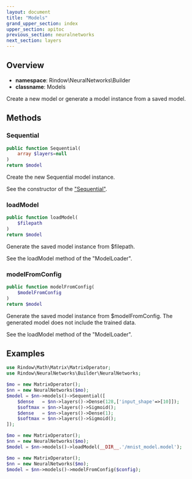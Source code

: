 ```yaml
---
layout: document
title: "Models"
grand_upper_section: index
upper_section: apitoc
previous_section: neuralnetworks
next_section: layers
---
```

Overview
-------

- **namespace**: Rindow\NeuralNetworks\Builder
- **classname**: Models

Create a new model or generate a model instance from a saved model.

Methods
-------

### Sequential

```php
public function Sequential(
    array $layers=null
)
return $model
```
Create the new Sequential model instance.

See the constructor of the ["Sequential"](sequential).

### loadModel

```php
public function loadModel(
    $filepath
)
return $model
```
Generate the saved model instance from $filepath.

See the loadModel method of the "ModelLoader".

### modelFromConfig

```php
public function modelFromConfig(
    $modelFromConfig
)
return $model
```
Generate the saved model instance from $modelFromConfig.
The generated model does not include the trained data.

See the loadModel method of the "ModelLoader".


Examples
--------

```php
use Rindow\Math\Matrix\MatrixOperator;
use Rindow\NeuralNetworks\Builder\NeuralNetworks;

$mo = new MatrixOperator();
$nn = new NeuralNetworks($mo);
$model = $nn->models()->Sequential([
    $dense   = $nn->layers()->Dense(128,['input_shape'=>[10]]);
    $softmax = $nn->layers()->Sigmoid();
    $dense   = $nn->layers()->Dense(1);
    $softmax = $nn->layers()->Sigmoid();
]);
```

```php
$mo = new MatrixOperator();
$nn = new NeuralNetworks($mo);
$model = $nn->models()->loadModel(__DIR__.'/mnist_model.model');
```

```php
$mo = new MatrixOperator();
$nn = new NeuralNetworks($mo);
$model = $nn->models()->modelFromConfig($config);
```

